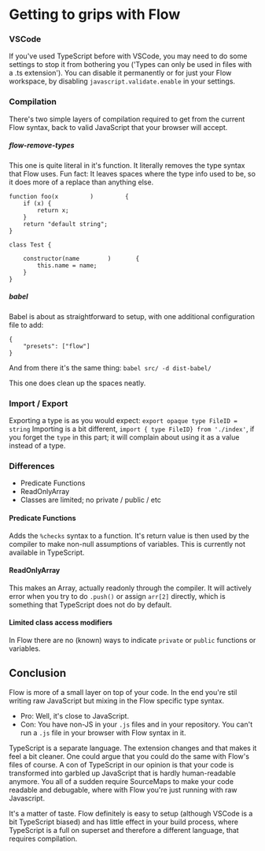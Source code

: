 # Getting to grips with Flow

### VSCode

If you've used TypeScript before with VSCode, you may need to do some settings to stop it from bothering you ('Types can only be used in files with a .ts extension').
You can disable it permanently or for just your Flow workspace, by disabling `javascript.validate.enable` in your settings.

### Compilation

There's two simple layers of compilation required to get from the current Flow syntax, back to valid JavaScript that your browser will accept.

##### flow-remove-types

This one is quite literal in it's function. It literally removes the type syntax that Flow uses. Fun fact: It leaves spaces where the type info used to be, so it does more of a replace than anything else.

```
function foo(x         )         {
	if (x) {
		return x;
	}
	return "default string";
}

class Test {
	             
	constructor(name        )       {
		this.name = name;
	}
}
```

##### babel

Babel is about as straightforward to setup, with one additional configuration file to add:

```
{
	"presets": ["flow"]
}
```

And from there it's the same thing: `babel src/ -d dist-babel/`

This one does clean up the spaces neatly.

### Import / Export

Exporting a type is as you would expect: `export opaque type FileID = string`
Importing is a bit different, `import { type FileID} from './index'`, if you forget the `type` in this part; it will complain about using it as a value instead of a type.

### Differences
- Predicate Functions
- ReadOnlyArray
- Classes are limited; no private / public / etc


#### Predicate Functions
Adds the `%checks` syntax to a function. It's return value is then used by the compiler to make non-null assumptions of variables. This is currently not available in TypeScript.

#### ReadOnlyArray
This makes an Array, actually readonly through the compiler. It will actively error when you try to do `.push()` or assign `arr[2]` directly, which is something that TypeScript does not do by default.

#### Limited class access modifiers
In Flow there are no (known) ways to indicate `private` or `public` functions or variables.

## Conclusion

Flow is more of a small layer on top of your code. In the end you're stil writing raw JavaScript but mixing in the Flow specific type syntax.
- Pro: Well, it's close to JavaScript.
- Con: You have non-JS in your `.js` files and in your repository. You can't run a `.js` file in your browser with Flow syntax in it.

TypeScript is a separate language. The extension changes and that makes it feel a bit cleaner. One could argue that you could do the same with Flow's files of course.
A con of TypeScript in our opinion is that your code is transformed into garbled up JavaScript that is hardly human-readable anymore. You all of a sudden require SourceMaps to make your code readable and debugable, where with Flow you're just running with raw Javascript. 

It's a matter of taste. Flow definitely is easy to setup (although VSCode is a bit TypeScript biased) and has little effect in your build process, where TypeScript is a full on superset and therefore a different language, that requires compilation.